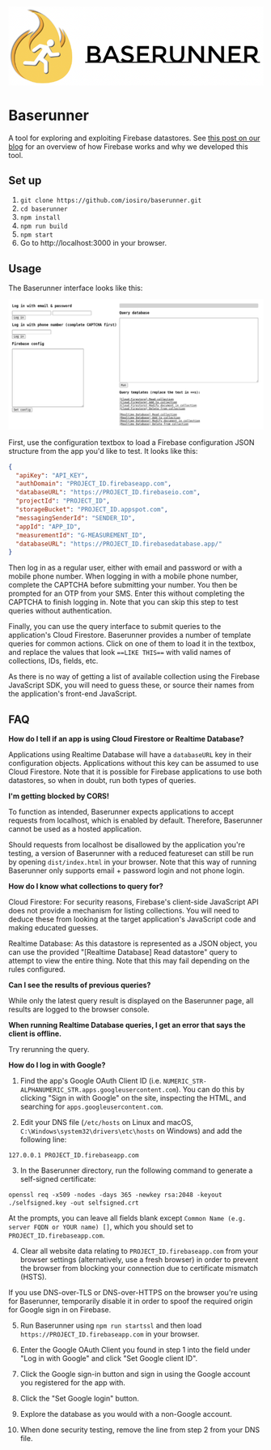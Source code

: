 ![](baserunner-logo.png)

# Baserunner

A tool for exploring and exploiting Firebase datastores. See [this post on our blog](https://iosiro.com/blog/baserunner-exploiting-firebase-datastores) for an overview of how Firebase works and why we developed this tool.

## Set up

1. `git clone https://github.com/iosiro/baserunner.git`
2. `cd baserunner`
3. `npm install`
4. `npm run build`
5. `npm start`
6. Go to http://localhost:3000 in your browser.

## Usage

The Baserunner interface looks like this:

![](baserunner.png)

First, use the configuration textbox to load a Firebase configuration JSON structure from the app you'd like to test. It looks like this:

```json
{
  "apiKey": "API_KEY",
  "authDomain": "PROJECT_ID.firebaseapp.com",
  "databaseURL": "https://PROJECT_ID.firebaseio.com",
  "projectId": "PROJECT_ID",
  "storageBucket": "PROJECT_ID.appspot.com",
  "messagingSenderId": "SENDER_ID",
  "appId": "APP_ID",
  "measurementId": "G-MEASUREMENT_ID",
  "databaseURL": "https://PROJECT_ID.firebasedatabase.app/"
}
```

Then log in as a regular user, either with email and password or with a mobile phone number. When logging in with a mobile phone number, complete the CAPTCHA before submitting your number. You then be prompted for an OTP from your SMS. Enter this without completing the CAPTCHA to finish logging in. Note that you can skip this step to test queries without authentication.

Finally, you can use the query interface to submit queries to the application's Cloud Firestore. Baserunner provides a number of template queries for common actions. Click on one of them to load it in the textbox, and replace the values that look `==LIKE THIS==` with valid names of collections, IDs, fields, etc.

As there is no way of getting a list of available collection using the Firebase JavaScript SDK, you will need to guess these, or source their names from the application's front-end JavaScript.

## FAQ

**How do I tell if an app is using Cloud Firestore or Realtime Database?**

Applications using Realtime Database will have a `databaseURL` key in their configuration objects. Applications without this key can be assumed to use Cloud Firestore. Note that it is possible for Firebase applications to use both datastores, so when in doubt, run both types of queries.

**I'm getting blocked by CORS!**

To function as intended, Baserunner expects applications to accept requests from localhost, which is enabled by default. Therefore, Baserunner cannot be used as a hosted application.

Should requests from localhost be disallowed by the application you're testing, a version of Baserunner with a reduced featureset can still be run by opening `dist/index.html` in your browser. Note that this way of running Baserunner only supports email + password login and not phone login.

**How do I know what collections to query for?**

Cloud Firestore: For security reasons, Firebase's client-side JavaScript API does not provide a mechanism for listing collections. You will need to deduce these from looking at the target application's JavaScript code and making educated guesses.

Realtime Database: As this datastore is represented as a JSON object, you can use the provided "[Realtime Database] Read datastore" query to attempt to view the entire thing. Note that this may fail depending on the rules configured.

**Can I see the results of previous queries?**

While only the latest query result is displayed on the Baserunner page, all results are logged to the browser console.

**When running Realtime Database queries, I get an error that says the client is offline.**

Try rerunning the query.

**How do I log in with Google?**

1. Find the app's Google OAuth Client ID (i.e. `NUMERIC_STR-ALPHANUMERIC_STR.apps.googleusercontent.com`). You can do this by clicking "Sign in with Google" on the site, inspecting the HTML, and searching for `apps.googleusercontent.com`.

2. Edit your DNS file (`/etc/hosts` on Linux and macOS, `C:\Windows\system32\drivers\etc\hosts` on Windows) and add the following line:

```
127.0.0.1 PROJECT_ID.firebaseapp.com
```

3. In the Baserunner directory, run the following command to generate a self-signed certificate:

```
openssl req -x509 -nodes -days 365 -newkey rsa:2048 -keyout ./selfsigned.key -out selfsigned.crt
```

At the prompts, you can leave all fields blank except `Common Name (e.g. server FQDN or YOUR name) []`, which you should set to `PROJECT_ID.firebaseapp.com`.

4. Clear all website data relating to `PROJECT_ID.firebaseapp.com` from your browser settings (alternatively, use a fresh browser) in order to prevent the browser from blocking your connection due to certificate mismatch (HSTS).

If you use DNS-over-TLS or DNS-over-HTTPS on the browser you're using for Baserunner, temporarily disable it in order to spoof the required origin for Google sign in on Firebase.

5. Run Baserunner using `npm run startssl` and then load `https://PROJECT_ID.firebaseapp.com` in your browser.

6. Enter the Google OAuth Client you found in step 1 into the field under "Log in with Google" and click "Set Google client ID".

7. Click the Google sign-in button and sign in using the Google account you registered for the app with.

8. Click the "Set Google login" button.

9. Explore the database as you would with a non-Google account.

10. When done security testing, remove the line from step 2 from your DNS file.
